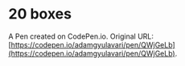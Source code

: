 # 20 boxes

A Pen created on CodePen.io. Original URL: [https://codepen.io/adamgyulavari/pen/QWjGeLb](https://codepen.io/adamgyulavari/pen/QWjGeLb).


